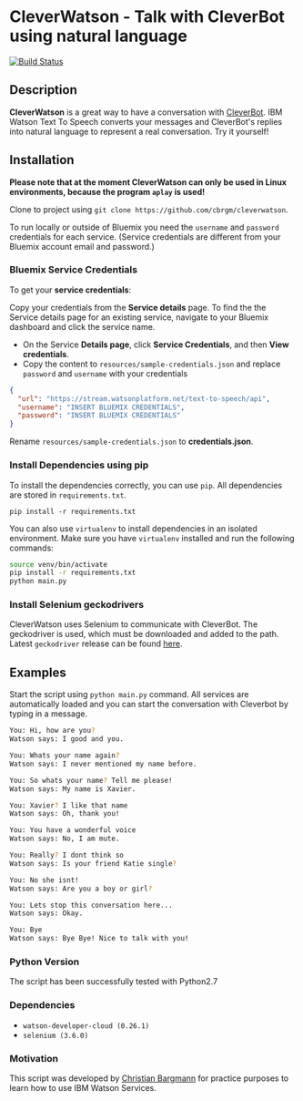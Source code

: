 # CleverWatson - Talk with CleverBot using natural language

[![Build Status](http://dev.cynthek.de/api/badges/cbrgm/cleverwatson/status.svg)](http://dev.cynthek.de/cbrgm/cleverwatson)

## Description

**CleverWatson** is a great way to have a conversation with [CleverBot][03bdac3a]. IBM Watson Text To Speech converts your messages and CleverBot's replies into natural language to represent a real conversation. Try it yourself!

  [03bdac3a]: http://cleverbot.com "cleverbot.com"

## Installation

**Please note that at the moment CleverWatson can only be used in Linux environments, because the program `aplay` is used!**  

Clone to project using `git clone https://github.com/cbrgm/cleverwatson`.

To run locally or outside of Bluemix you need the `username` and `password` credentials for each service. (Service credentials are different from your Bluemix account email and password.)

### Bluemix Service Credentials

To get your **service credentials**:

Copy your credentials from the **Service details** page. To find the the Service details page for an existing service, navigate to your Bluemix dashboard and click the service name.

* On the Service **Details page**, click **Service Credentials**, and then **View credentials**.
* Copy the content to `resources/sample-credentials.json` and replace `password` and `username` with your credentials

```json
{
  "url": "https://stream.watsonplatform.net/text-to-speech/api",
  "username": "INSERT BLUEMIX CREDENTIALS",
  "password": "INSERT BLUEMIX CREDENTIALS"
}

```

Rename `resources/sample-credentials.json` to **credentials.json**.

### Install Dependencies using pip

To install the dependencies correctly, you can use `pip`. All dependencies are stored in `requirements.txt`.

`pip install -r requirements.txt`

You can also use `virtualenv` to install dependencies in an isolated environment. Make sure you have `virtualenv` installed and run the following commands:

```bash
source venv/bin/activate
pip install -r requirements.txt
python main.py
```

### Install Selenium geckodrivers

CleverWatson uses Selenium to communicate with CleverBot. The geckodriver is used, which must be downloaded and added to the path. Latest `geckodriver` release can be found [here][b2537cd7].

  [b2537cd7]: https://github.com/mozilla/geckodriver/releases "geckodriver"

## Examples

Start the script using `python main.py` command. All services are automatically loaded and you can start the conversation with Cleverbot by typing in a message.

```bash
You: Hi, how are you?
Watson says: I good and you.

You: Whats your name again?
Watson says: I never mentioned my name before.

You: So whats your name? Tell me please!
Watson says: My name is Xavier.

You: Xavier? I like that name
Watson says: Oh, thank you!

You: You have a wonderful voice
Watson says: No, I am mute.

You: Really? I dont think so
Watson says: Is your friend Katie single?

You: No she isnt!
Watson says: Are you a boy or girl?

You: Lets stop this conversation here...
Watson says: Okay.

You: Bye
Watson says: Bye Bye! Nice to talk with you!

```

### Python Version

The script has been successfully tested with Python2.7

### Dependencies

* `watson-developer-cloud (0.26.1)`
* `selenium (3.6.0)`

### Motivation

This script was developed by [Christian Bargmann][b9824663] for practice purposes to learn how to use IBM Watson Services.

  [b9824663]: http://cbrgm.de "blog"
